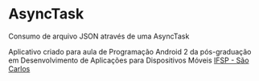 # AsyncTask
Consumo de arquivo JSON através de uma AsyncTask

Aplicativo criado para aula de Programação Android 2 da pós-graduação em Desenvolvimento de Aplicações para Dispositivos Móveis [IFSP - São Carlos](http://www.ifspsaocarlos.edu.br/portal/index.php/cursos/pós-graduação/sdm-lato-sensu/apresentacao_sdm)

